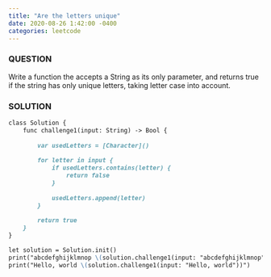 ```yaml
---
title: "Are the letters unique"
date: 2020-08-26 1:42:00 -0400
categories: leetcode
---
```


### QUESTION
Write a function the accepts a String as its only parameter, and returns true if the string has only unique letters, taking letter case into account.

### SOLUTION
```markdown
class Solution {
    func challenge1(input: String) -> Bool {
        
        var usedLetters = [Character]()
        
        for letter in input {
            if usedLetters.contains(letter) {
                return false
            }
            
            usedLetters.append(letter)
        }
        
        return true
    }
}

let solution = Solution.init()
print("abcdefghijklmnop \(solution.challenge1(input: "abcdefghijklmnop"))")
print("Hello, world \(solution.challenge1(input: "Hello, world"))")
```
